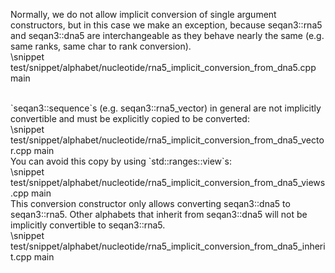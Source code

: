 <!-- SPDX-FileCopyrightText: 2006-2023, Knut Reinert & Freie Universität Berlin
     SPDX-FileCopyrightText: 2016-2023, Knut Reinert & MPI für molekulare Genetik
     SPDX-License-Identifier: CC-BY-4.0
-->

Normally, we do not allow implicit conversion of single argument constructors, but in this case we make an exception,
because seqan3::rna5 and seqan3::dna5 are interchangeable as they behave nearly the same (e.g. same ranks, same
char to rank conversion).
<br>
\snippet test/snippet/alphabet/nucleotide/rna5_implicit_conversion_from_dna5.cpp main

<br>
`seqan3::sequence`s (e.g. seqan3::rna5_vector) in general are not implicitly convertible and must be explicitly
copied to be converted:
<br>
\snippet test/snippet/alphabet/nucleotide/rna5_implicit_conversion_from_dna5_vector.cpp main

<br>
You can avoid this copy by using `std::ranges::view`s:
<br>
\snippet test/snippet/alphabet/nucleotide/rna5_implicit_conversion_from_dna5_views.cpp main

<br>
This conversion constructor only allows converting seqan3::dna5 to seqan3::rna5. Other alphabets that inherit
from seqan3::dna5 will not be implicitly convertible to seqan3::rna5.
<br>
\snippet test/snippet/alphabet/nucleotide/rna5_implicit_conversion_from_dna5_inherit.cpp main
